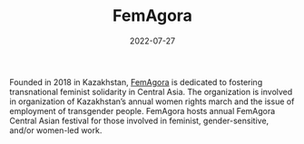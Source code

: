 ﻿---
title: "FemAgora"
linkTitle: "FemAgora"
contributor: ["Aizada Arystanbek"]
date: 2022-07-27
countries: ["Kazakhstan"]
category: ["Local NGO"]
tags: ["feminist NGO", "feminism", "activism", "labor", "LGBTQ"]
date_start: [2018]
date_end: []
data_type: ["qualitative", "narratives", "discourse"] 
language: ["Russian", "Kazakh"]
description: 
  FemAgora is dedicated to fostering transnational feminist solidarity in Central Asia.
---

Founded in 2018 in Kazakhstan, [FemAgora](https://femagora.org/) is dedicated to fostering transnational feminist solidarity in Central Asia. The organization is involved in organization of Kazakhstan’s annual women rights march and the issue of employment of transgender people. FemAgora hosts annual FemAgora Central Asian festival for those involved in feminist, gender-sensitive, and/or women-led work.
